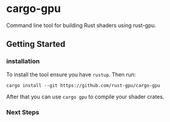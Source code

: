 # cargo-gpu
Command line tool for building Rust shaders using rust-gpu.

## Getting Started

### installation
To install the tool ensure you have `rustup`. Then run: 

```
cargo install --git https://github.com/rust-gpu/cargo-gpu
```

After that you can use `cargo gpu` to compile your shader crates.

### Next Steps

